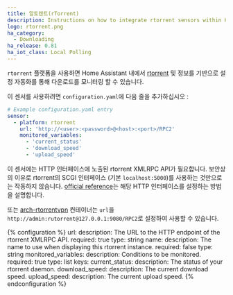 ```yaml
---
title: 알토렌트(rTorrent)
description: Instructions on how to integrate rtorrent sensors within Home Assistant.
logo: rtorrent.png
ha_category:
  - Downloading
ha_release: 0.81
ha_iot_class: Local Polling
---
```


`rtorrent` 플랫폼을 사용하면 Home Assistant 내에서 [rtorrent](https://rakshasa.github.io/rtorrent/) 및 정보를 기반으로 설정 자동화를 통해 다운로드를 모니터링 할 수 있습니다.

이 센서를 사용하려면 `configuration.yaml`에 다음 줄을 추가하십시오 :

```yaml
# Example configuration.yaml entry
sensor:
  - platform: rtorrent
    url: 'http://<user>:<password>@<host>:<port>/RPC2'
    monitored_variables:
      - 'current_status'
      - 'download_speed'
      - 'upload_speed'
```

이 센서에는 HTTP 인터페이스에 노출된 rtorrent XMLRPC API가 필요합니다.
보안상의 이유로 rtorrent의 SCGI 인터페이스 (기본 `localhost:5000`)를 사용하는 것만으로는 작동하지 않습니다. [official reference](https://github.com/rakshasa/rtorrent/wiki/RPC-Setup-XMLRPC)는 해당 HTTP 인터페이스를 설정하는 방법을 설명합니다.

또는 [arch-rtorrentvpn](https://github.com/binhex/arch-rtorrentvpn) 컨테이너는 `url`을 `http://admin:rutorrent@127.0.0.1:9080/RPC2`로 설정하여 사용할 수 있습니다. 

{% configuration %}
url:
  description: The URL to the HTTP endpoint of the rtorrent XMLRPC API.
  required: true
  type: string
name:
  description: The name to use when displaying this rtorrent instance.
  required: false
  type: string
monitored_variables:
  description: Conditions to be monitored.
  required: true
  type: list
  keys:
    current_status:
      description: The status of your rtorrent daemon.
    download_speed:
      description: The current download speed.
    upload_speed:
      description: The current upload speed.
{% endconfiguration %}
